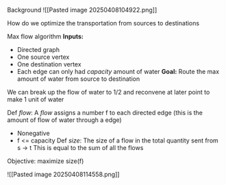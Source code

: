 
Background
![[Pasted image 20250408104922.png]]

How do we optimize the transportation from sources to destinations

Max flow algorithm
**Inputs:**
- Directed graph
- One source vertex
- One destination vertex
- Each edge can only had *capacity* amount of water
**Goal:** Route the max amount of water from source to destination

We can break up the flow of water to 1/2 and reconvene at later point to make 1 unit of water

Def *flow*: A *flow* assigns a number f to each directed edge (this is the amount of flow of water through a edge)
- Nonegative
- f <= capacity
Def *size*: The size of a flow in the total quantity sent from s -> t
This is equal to the sum of all the flows

Objective: maximize size(f)

![[Pasted image 20250408114558.png]]
